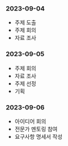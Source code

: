 ### 2023-09-04
- 주제 도출
- 주제 회의
- 자료 조사

### 2023-09-05
- 주제 회의
- 자료 조사
- 주제 선정
- 기획


### 2023-09-06
- 아이디어 회의
- 전문가 멘토링 참여
- 요구사항 명세서 작성
